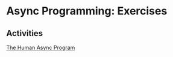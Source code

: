 # Async Programming: Exercises

## Activities

[The Human Async Program](exercises/the-human-async-program)
